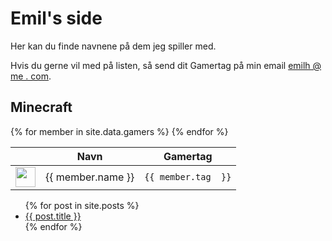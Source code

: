 # Emil's side

Her kan du finde navnene på dem jeg spiller med.

Hvis du gerne vil med på listen, så send dit Gamertag på min email <a href="mailto:emilh@me.com?subject='Gamertag til din hjemmeside'">emilh @ me . com</a>.

## Minecraft
<table>
  <thead>
    <tr>
      <th>&nbsp;</th>
      <th>Navn</th>
      <th>Gamertag</th>
    </tr>
  </thead>
  <tbody>
{% for member in site.data.gamers %}
  <tr>
    <td><img width="32" src="{{ member.tag }}.png"/></td>
    <td>{{ member.name }}</td>
    <td><code class="highlighter-rouge">{{ member.tag  }}</code></td>
  </tr>
{% endfor %}
  </tbody>
</table>

<ul>
  {% for post in site.posts %}
    <li>
      <a href="{{ post.url }}">{{ post.title }}</a>
    </li>
  {% endfor %}
</ul>

